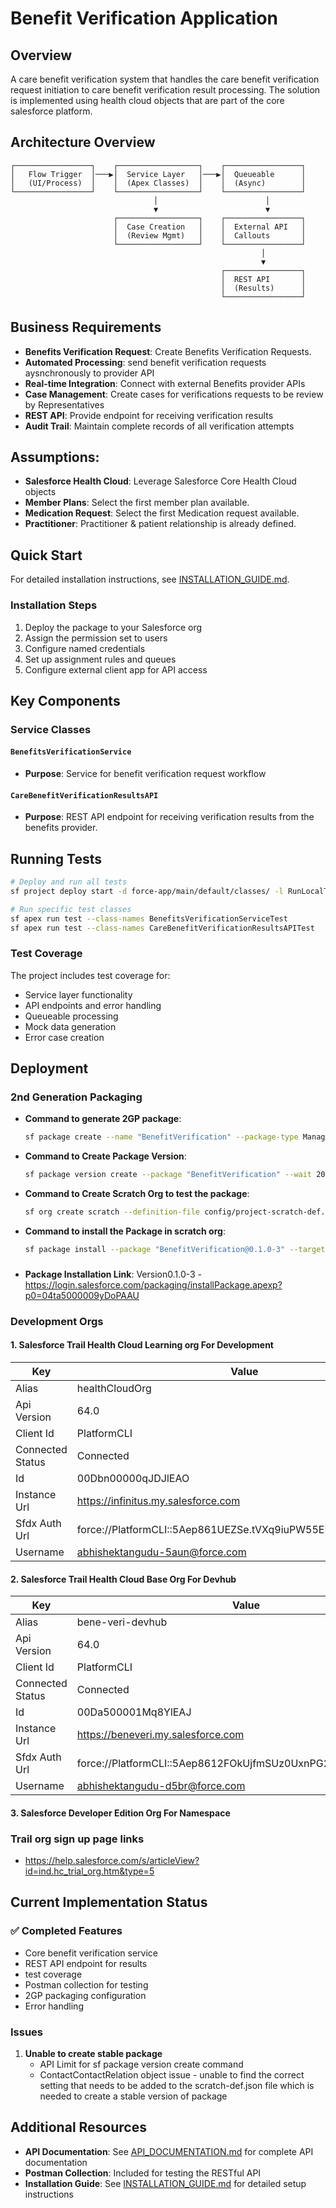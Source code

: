 # Benefit Verification Application

## Overview

A care benefit verification system that handles the care benefit verification request initiation to care benefit verification result processing. The solution is implemented using health cloud objects that are part of the core salesforce platform.

## Architecture Overview

```
┌─────────────────┐    ┌──────────────────┐    ┌─────────────────┐
│   Flow Trigger  │───▶│  Service Layer   │───▶│  Queueable      │
│   (UI/Process)  │    │  (Apex Classes)  │    │  (Async)        │
└─────────────────┘    └──────────────────┘    └─────────────────┘
                                │                        │
                                ▼                        ▼
                       ┌──────────────────┐    ┌─────────────────┐
                       │  Case Creation   │    │  External API   │
                       │  (Review Mgmt)   │    │  Callouts       │
                       └──────────────────┘    └─────────────────┘
                                                        │
                                                        ▼
                                               ┌─────────────────┐
                                               │  REST API       │
                                               │  (Results)      │
                                               └─────────────────┘
```

## Business Requirements
- **Benefits Verification Request**: Create Benefits Verification Requests.
- **Automated Processing**: send benefit verification requests aysnchronously to provider API
- **Real-time Integration**: Connect with external Benefits provider APIs
- **Case Management**: Create cases for verifications requests to be review by Representatives
- **REST API**: Provide endpoint for receiving verification results
- **Audit Trail**: Maintain complete records of all verification attempts

## Assumptions:
- **Salesforce Health Cloud**: Leverage Salesforce Core Health Cloud objects
- **Member Plans**: Select the first member plan available.
- **Medication Request**: Select the first Medication request available.
- **Practitioner**: Practitioner & patient relationship is already defined.

## Quick Start

For detailed installation instructions, see [INSTALLATION_GUIDE.md](INSTALLATION_GUIDE.md).

### Installation Steps
1. Deploy the package to your Salesforce org
2. Assign the permission set to users
3. Configure named credentials
4. Set up assignment rules and queues
5. Configure external client app for API access

## Key Components

### Service Classes

#### `BenefitsVerificationService`
- **Purpose**: Service for benefit verification request workflow

#### `CareBenefitVerificationResultsAPI`
- **Purpose**: REST API endpoint for receiving verification results from the benefits provider.

## Running Tests

```bash
# Deploy and run all tests
sf project deploy start -d force-app/main/default/classes/ -l RunLocalTests

# Run specific test classes
sf apex run test --class-names BenefitsVerificationServiceTest
sf apex run test --class-names CareBenefitVerificationResultsAPITest
```

### Test Coverage

The project includes test coverage for:
- Service layer functionality
- API endpoints and error handling
- Queueable processing
- Mock data generation
- Error case creation

## Deployment

### 2nd Generation Packaging

- **Command to generate 2GP package**:
  ```bash
  sf package create --name "BenefitVerification" --package-type Managed --path force-app/main/default --target-dev-hub bene-veri-devhub
  ```

- **Command to Create Package Version**:
  ```bash
  sf package version create --package "BenefitVerification" --wait 20 --installation-key-bypass -f config/project-scratch-def.json --tag "4 Aug 2025"
  ```

- **Command to Create Scratch Org to test the package**:
  ```bash
  sf org create scratch --definition-file config/project-scratch-def.json --alias TestOrg --set-default --no-namespace --target-dev-hub bene-veri-devhub
  ```

- **Command to install the Package in scratch org**:
  ```bash
  sf package install --package "BenefitVerification@0.1.0-3" --target-org TestOrg1 --wait 20 --security-type AllUsers
  ```
###
- **Package Installation Link**: Version0.1.0-3
 -https://login.salesforce.com/packaging/installPackage.apexp?p0=04ta5000009yDoPAAU

### Development Orgs

#### 1. Salesforce Trail Health Cloud Learning org For Development

| Key              | Value                                                        |
|------------------|--------------------------------------------------------------|
| Alias            | healthCloudOrg                                               |
| Api Version      | 64.0                                                         |
| Client Id        | PlatformCLI                                                  |
| Connected Status | Connected                                                    |
| Id               | 00Dbn00000qJDJlEAO                                           |
| Instance Url     | https://infinitus.my.salesforce.com                          |
| Sfdx Auth Url    | force://PlatformCLI::5Aep861UEZSe.tVXq9iuPW55ENKbR1i7xQA4x7A |
| Username         | abhishektangudu-5aun@force.com                               |

#### 2. Salesforce Trail Health Cloud Base Org For Devhub

| Key              | Value                                                        |
|------------------|--------------------------------------------------------------|
| Alias            | bene-veri-devhub                                             |
| Api Version      | 64.0                                                         |
| Client Id        | PlatformCLI                                                  |
| Connected Status | Connected                                                    |
| Id               | 00Da500001Mq8YlEAJ                                           |
| Instance Url     | https://beneveri.my.salesforce.com                           |
| Sfdx Auth Url    | force://PlatformCLI::5Aep8612FOkUjfmSUz0UxnPG2DfVY7ZVE15D.ho |
| Username         | abhishektangudu-d5br@force.com                               |

#### 3. Salesforce Developer Edition Org For Namespace

### Trail org sign up page links
- https://help.salesforce.com/s/articleView?id=ind.hc_trial_org.htm&type=5

## Current Implementation Status

### ✅ Completed Features
- Core benefit verification service
- REST API endpoint for results
- test coverage
- Postman collection for testing
- 2GP packaging configuration
- Error handling

### Issues
1. **Unable to create stable package**
   - API Limit for sf package version create command
   - ContactContactRelation object issue - unable to find the correct setting that needs to be added to the scratch-def.json file which is needed to create a stable version of package


## Additional Resources

- **API Documentation**: See [API_DOCUMENTATION.md](API_DOCUMENTATION.md) for complete API documentation
- **Postman Collection**: Included for testing the RESTful API
- **Installation Guide**: See [INSTALLATION_GUIDE.md](INSTALLATION_GUIDE.md) for detailed setup instructions 
 